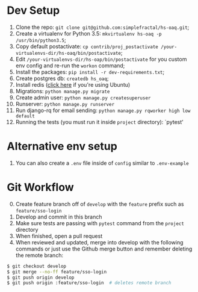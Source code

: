 # Dev Setup
1. Clone the repo: `git clone git@github.com:simplefractal/hs-oaq.git`;
2. Create a virtualenv for Python 3.5: `mkvirtualenv hs-oaq -p /usr/bin/python3.5`;
3. Copy default postactivate: `cp contrib/proj_postactivate /your-virtualenvs-dir/hs-oaq/bin/postactivate`;
4. Edit `/your-virtualenvs-dir/hs-oap/bin/postactivate` for you custom env config and re-run the `workon` command;
5. Install the packages: `pip install -r dev-requirements.txt`;
6. Create postgres db: `createdb hs_oaq`;
7. Install redis ([click here](https://www.digitalocean.com/community/tutorials/how-to-install-and-use-redis) if you're using Ubuntu)
8. Migrations: `python manage.py migrate`
9. Create admin user: `python manage.py createsuperuser`
10. Runserver: `python manage.py runserver`
11. Run django-rq for email sending: `python manage.py rqworker high low default`
12. Running the tests (you must run it inside `project` directory): `pytest'


# Alternative env setup
1. You can also create a `.env` file inside of `config` similar to `.env-example`


# Git Workflow
0. Create feature branch off of `develop` with the `feature` prefix such as `feature/sso-login`
1. Develop and commit in this branch
2. Make sure tests are passing with `pytest` command from the `project` directory
3. When finished, open a pull request
4. When reviewed and updated, merge into develop with the following commands or just use the Github merge button and remember deleting the remote branch:

```bash
$ git checkout develop
$ git merge --no-ff feature/sso-login
$ git push origin develop
$ git push origin :feature/sso-login  # deletes remote branch
```
